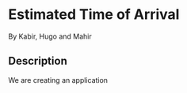 # Estimated Time of Arrival

By Kabir, Hugo and Mahir

## Description

We are creating an application